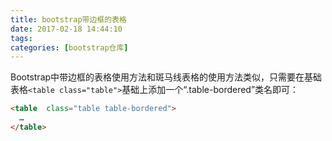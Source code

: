 ```yaml
---
title: bootstrap带边框的表格
date: 2017-02-18 14:44:10
tags:
categories: [bootstrap仓库]
---
```

Bootstrap中带边框的表格使用方法和斑马线表格的使用方法类似，只需要在基础表格` <table class="table"> `基础上添加一个“.table-bordered”类名即可：
```html
<table  class="table table-bordered">
  …
</table>
```